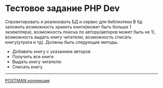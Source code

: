 # Тестовое задание PHP Dev

Спроектировать и реализовать БД и сервис для библиотеки
В бд заложить возможность хранить книги(может быть больше 1 экземпляра), возможность поиска по автору(авторов может быть не 1), возможность выдать книгу читателю, возможность списать книгу(утрата и тд).
Должны быть следующие методы.

- Добавить книгу с указанием авторов
- Получить все книги
- Выдать книгу читателю
- Списать книгу

---
[POSTMAN коллекция](library_postman_collection.json)

